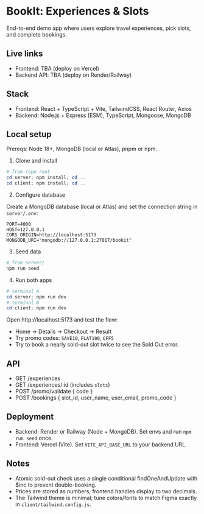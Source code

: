 # BookIt: Experiences & Slots

End-to-end demo app where users explore travel experiences, pick slots, and complete bookings.

## Live links

- Frontend: TBA (deploy on Vercel)
- Backend API: TBA (deploy on Render/Railway)

## Stack

- Frontend: React + TypeScript + Vite, TailwindCSS, React Router, Axios
- Backend: Node.js + Express (ESM), TypeScript, Mongoose, MongoDB

## Local setup

Prereqs: Node 18+, MongoDB (local or Atlas), pnpm or npm.

1. Clone and install

```powershell
# from repo root
cd server; npm install; cd ..
cd client; npm install; cd ..
```

2. Configure database

Create a MongoDB database (local or Atlas) and set the connection string in `server/.env`:

```env
PORT=4000
HOST=127.0.0.1
CORS_ORIGIN=http://localhost:5173
MONGODB_URI="mongodb://127.0.0.1:27017/bookit"
```

3. Seed data

```powershell
# from server/
npm run seed
```

4. Run both apps

```powershell
# terminal A
cd server; npm run dev
# terminal B
cd client; npm run dev
```

Open http://localhost:5173 and test the flow:

- Home → Details → Checkout → Result
- Try promo codes: `SAVE10`, `FLAT100`, `OFF5`
- Try to book a nearly sold-out slot twice to see the Sold Out error.

## API

- GET /experiences
- GET /experiences/:id (includes `slots`)
- POST /promo/validate { code }
- POST /bookings { slot_id, user_name, user_email, promo_code }

## Deployment

- Backend: Render or Railway (Node + MongoDB). Set envs and run `npm run seed` once.
- Frontend: Vercel (Vite). Set `VITE_API_BASE_URL` to your backend URL.

## Notes

- Atomic sold-out check uses a single conditional findOneAndUpdate with $inc to prevent double-booking.
- Prices are stored as numbers; frontend handles display to two decimals.
- The Tailwind theme is minimal; tune colors/fonts to match Figma exactly in `client/tailwind.config.js`.
